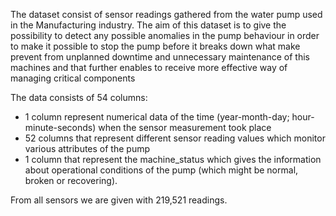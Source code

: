 The dataset consist of sensor readings gathered from the water pump used in the Manufacturing industry.
The aim of this dataset is to give the possibility to detect any possible anomalies in the pump behaviour in order to make it possible to stop the pump before it breaks down what make prevent from unplanned downtime and unnecessary maintenance of this machines and that further enables to receive more effective way of managing critical components 

The data consists of 54 columns:
-	1 column represent numerical data of the time (year-month-day; hour-minute-seconds) when the sensor measurement took place 
-	52 columns that represent different sensor reading values which monitor various attributes of the pump
-	1 column that represent the machine_status which gives the information about operational conditions of the pump (which might be normal, broken or recovering).

From all sensors we are given with 219,521 readings.
